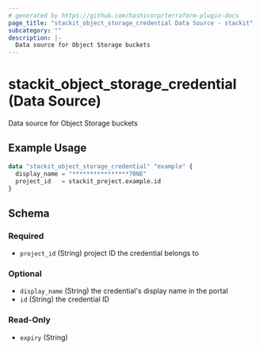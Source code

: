 ```yaml
---
# generated by https://github.com/hashicorp/terraform-plugin-docs
page_title: "stackit_object_storage_credential Data Source - stackit"
subcategory: ""
description: |-
  Data source for Object Storage buckets
---
```


# stackit_object_storage_credential (Data Source)

Data source for Object Storage buckets

## Example Usage

```terraform
data "stackit_object_storage_credential" "example" {
  display_name = "****************70NE"
  project_id   = stackit_project.example.id
}
```

<!-- schema generated by tfplugindocs -->
## Schema

### Required

- `project_id` (String) project ID the credential belongs to

### Optional

- `display_name` (String) the credential's display name in the portal
- `id` (String) the credential ID

### Read-Only

- `expiry` (String)


